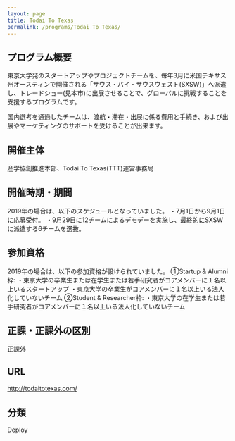 ```yaml
---
layout: page
title: Todai To Texas
permalink: /programs/Todai To Texas/
---
```


<!-- # Todai To Texas -->

## プログラム概要
東京大学発のスタートアップやプロジェクトチームを、毎年3月に米国テキサス州オースティンで開催される「サウス・バイ・サウスウェスト(SXSW)」へ派遣し、トレードショー(見本市)に出展させることで、グローバルに挑戦することを支援するプログラムです。

国内選考を通過したチームは、渡航・滞在・出展に係る費用と手続き、および出展やマーケティングのサポートを受けることが出来ます。

## 開催主体
産学協創推進本部、Todai To Texas(TTT)運営事務局

## 開催時期・期間
2019年の場合は、以下のスケジュールとなっていました。
・7月1日から9月1日に応募受付。
・9月29日に12チームによるデモデーを実施し、最終的にSXSWに派遣する6チームを選抜。

## 参加資格
2019年の場合は、以下の参加資格が設けられていました。
①Startup & Alumni枠:
・東京大学の卒業生または在学生または若手研究者がコアメンバーに１名以上いるスタートアップ
・東京大学の卒業生がコアメンバーに１名以上いる法人化していないチーム
②Student & Researcher枠:
・東京大学の在学生または若手研究者がコアメンバーに１名以上いる法人化していないチーム

## 正課・正課外の区別
正課外

## URL
http://todaitotexas.com/

## 分類
Deploy
